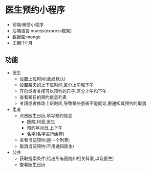 # 医生预约小程序
- 前端:微信小程序
- 后端语言:nodejs(express框架)
- 数据库:mongo
- 工期:1个月

## 功能
- 医生
  - 设置上班时间(全局默认)
  - 设置某天的上下班时间,区分上午和下午
  - 开启或者关闭可以预约的日子,区分上午和下午
  - 查看某日的预约信息列表
  - 关闭或者修改上班时间,导致某些患者不能就诊,要通知其预约的取消
- 患者
  - 点击医生日历,填写预约信息
    - 医院,科室,医生 
    - 预约年月日,上下午
    - 名字(名字进行缓存)
  - 查看当前预约(是一个列表)
  - 取消当前预约(不用通知医生)
- 公共
  - 获取搜索条件(给出所有医院和相关科室,以及医生)
  - 查看医生日历

